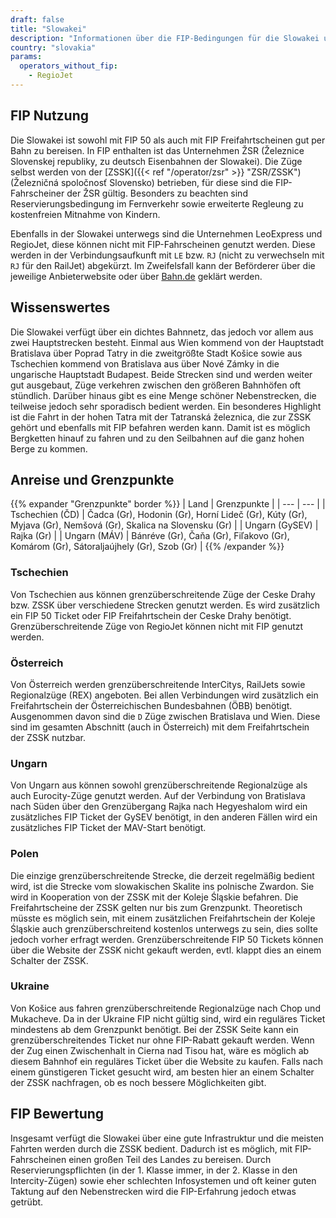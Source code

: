 ```yaml
---
draft: false
title: "Slowakei"
description: "Informationen über die FIP-Bedingungen für die Slowakei und für welche Betreiber Vergünstigungen genutzt werden können."
country: "slovakia"
params:
  operators_without_fip:
    - RegioJet
---
```


## FIP Nutzung

Die Slowakei ist sowohl mit FIP 50 als auch mit FIP Freifahrtscheinen gut per Bahn zu bereisen. In FIP enthalten ist das Unternehmen ŽSR (Železnice Slovenskej republiky, zu deutsch Eisenbahnen der Slowakei). Die Züge selbst werden von der [ZSSK]({{< ref "/operator/zsr" >}} "ZSR/ZSSK") (Železničná
spoločnosť Slovensko) betrieben, für diese sind die FIP-Fahrscheiner der ŽSR gültig.
Besonders zu beachten sind Reservierungsbedingung im Fernverkehr sowie erweiterte Regleung zu kostenfreien Mitnahme von Kindern.

Ebenfalls in der Slowakei unterwegs sind die Unternehmen LeoExpress und RegioJet, diese können nicht mit FIP-Fahrscheinen genutzt werden. Diese werden in der Verbindungsaufkunft mit `LE` bzw. `RJ` (nicht zu verwechseln mit `RJ` für den RailJet) abgekürzt. Im Zweifelsfall kann der Beförderer über die jeweilige Anbieterwebsite oder über [Bahn.de](https://www.bahn.de) geklärt werden.

## Wissenswertes

Die Slowakei verfügt über ein dichtes Bahnnetz, das jedoch vor allem aus zwei Hauptstrecken besteht. Einmal aus Wien kommend von der Hauptstadt Bratislava über Poprad Tatry in die zweitgrößte Stadt Košice sowie aus Tschechien kommend von Bratislava aus über Nové Zámky in die ungarische Hauptstadt Budapest. Beide Strecken sind und werden weiter gut ausgebaut, Züge verkehren zwischen den größeren Bahnhöfen oft stündlich. Darüber hinaus gibt es eine Menge schöner Nebenstrecken, die teilweise jedoch sehr sporadisch bedient werden.
Ein besonderes Highlight ist die Fahrt in der hohen Tatra mit der Tatranská železnica, die zur ZSSK gehört und ebenfalls mit FIP befahren werden kann. Damit ist es möglich Bergketten hinauf zu fahren und zu den Seilbahnen auf die ganz hohen Berge zu kommen.

## Anreise und Grenzpunkte

{{% expander "Grenzpunkte" border %}}
| Land | Grenzpunkte |
| --- | --- |
| Tschechien (ČD) | Čadca (Gr), Hodonin (Gr), Horní Lideč (Gr), Kúty (Gr), Myjava (Gr), Nemšová (Gr), Skalica na Slovensku (Gr) |
| Ungarn (GySEV) | Rajka (Gr) |
| Ungarn (MÁV) | Bánréve (Gr), Čaňa (Gr), Fiľakovo (Gr), Komárom (Gr), Sátoraljaújhely (Gr), Szob (Gr) |
{{% /expander %}}

### Tschechien

Von Tschechien aus können grenzüberschreitende Züge der Ceske Drahy bzw. ZSSK über verschiedene Strecken genutzt werden. Es wird zusätzlich ein FIP 50 Ticket oder FIP Freifahrtschein der Ceske Drahy benötigt. Grenzüberschreitende Züge von RegioJet können nicht mit FIP genutzt werden.

### Österreich

Von Österreich werden grenzüberschreitende InterCitys, RailJets sowie Regionalzüge (REX) angeboten. Bei allen Verbindungen wird zusätzlich ein Freifahrtschein der Österreichischen Bundesbahnen (ÖBB) benötigt. Ausgenommen davon sind die `D` Züge zwischen Bratislava und Wien. Diese sind im gesamten Abschnitt (auch in Österreich) mit dem Freifahrtschein der ZSSK nutzbar.

### Ungarn

Von Ungarn aus können sowohl grenzüberschreitende Regionalzüge als auch Eurocity-Züge genutzt werden. Auf der Verbindung von Bratislava nach Süden über den Grenzübergang Rajka nach Hegyeshalom wird ein zusätzliches FIP Ticket der GySEV benötigt, in den anderen Fällen wird ein zusätzliches FIP Ticket der MAV-Start benötigt.

### Polen

Die einzige grenzüberschreitende Strecke, die derzeit regelmäßig bedient wird, ist die Strecke vom slowakischen Skalite ins polnische Zwardon. Sie wird in Kooperation von der ZSSK mit der Koleje Śląskie befahren. Die Freifahrtscheine der ZSSK gelten nur bis zum Grenzpunkt. Theoretisch müsste es möglich sein, mit einem zusätzlichen Freifahrtschein der Koleje Śląskie auch grenzüberschreitend kostenlos unterwegs zu sein, dies sollte jedoch vorher erfragt werden. Grenzüberschreitende FIP 50 Tickets können über die Website der ZSSK nicht gekauft werden, evtl. klappt dies an einem Schalter der ZSSK.

### Ukraine

Von Košice aus fahren grenzüberschreitende Regionalzüge nach Chop und Mukacheve. Da in der Ukraine FIP nicht gültig sind, wird ein reguläres Ticket mindestens ab dem Grenzpunkt benötigt. Bei der ZSSK Seite kann ein grenzüberschreitendes Ticket nur ohne FIP-Rabatt gekauft werden. Wenn der Zug einen Zwischenhalt in Cierna nad Tisou hat, wäre es möglich ab diesem Bahnhof ein reguläres Ticket über die Website zu kaufen. Falls nach einem günstigeren Ticket gesucht wird, am besten hier an einem Schalter der ZSSK nachfragen, ob es noch bessere Möglichkeiten gibt.

## FIP Bewertung

Insgesamt verfügt die Slowakei über eine gute Infrastruktur und die meisten Fahrten werden durch die ZSSK bedient. Dadurch ist es möglich, mit FIP-Fahrscheinen einen großen Teil des Landes zu bereisen. Durch Reservierungspflichten (in der 1. Klasse immer, in der 2. Klasse in den Intercity-Zügen) sowie eher schlechten Infosystemen und oft keiner guten Taktung auf den Nebenstrecken wird die FIP-Erfahrung jedoch etwas getrübt.
